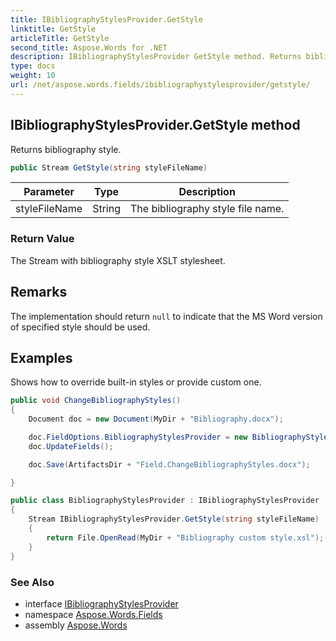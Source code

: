 ```yaml
---
title: IBibliographyStylesProvider.GetStyle
linktitle: GetStyle
articleTitle: GetStyle
second_title: Aspose.Words for .NET
description: IBibliographyStylesProvider GetStyle method. Returns bibliography style in C#.
type: docs
weight: 10
url: /net/aspose.words.fields/ibibliographystylesprovider/getstyle/
---
```

## IBibliographyStylesProvider.GetStyle method

Returns bibliography style.

```csharp
public Stream GetStyle(string styleFileName)
```

| Parameter | Type | Description |
| --- | --- | --- |
| styleFileName | String | The bibliography style file name. |

### Return Value

The Stream with bibliography style XSLT stylesheet.

## Remarks

The implementation should return `null` to indicate that the MS Word version of specified style should be used.

## Examples

Shows how to override built-in styles or provide custom one.

```csharp
public void ChangeBibliographyStyles()
{
    Document doc = new Document(MyDir + "Bibliography.docx");

    doc.FieldOptions.BibliographyStylesProvider = new BibliographyStylesProvider();
    doc.UpdateFields();

    doc.Save(ArtifactsDir + "Field.ChangeBibliographyStyles.docx");

}

public class BibliographyStylesProvider : IBibliographyStylesProvider
{
    Stream IBibliographyStylesProvider.GetStyle(string styleFileName)
    {
        return File.OpenRead(MyDir + "Bibliography custom style.xsl");
    }
}
```

### See Also

* interface [IBibliographyStylesProvider](../)
* namespace [Aspose.Words.Fields](../../../aspose.words.fields/)
* assembly [Aspose.Words](../../../)
